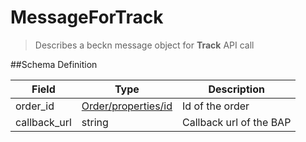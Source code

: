 # MessageForTrack

> Describes a beckn message object for **Track** API call

##Schema Definition

| **Field**    | **Type**                                                               | **Description**         |
| ------------ | ---------------------------------------------------------------------- | ----------------------- |
| order_id     | [Order/properties/id](/docs/core-specification/schema-reference/order) | Id of the order         |
| callback_url | string                                                                 | Callback url of the BAP |
